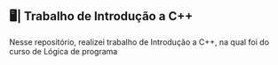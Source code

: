 ## 🖥️| Trabalho de Introdução a C++

  Nesse repositório, realizei trabalho de Introdução a C++, na qual foi do curso de Lógica de programa

   
